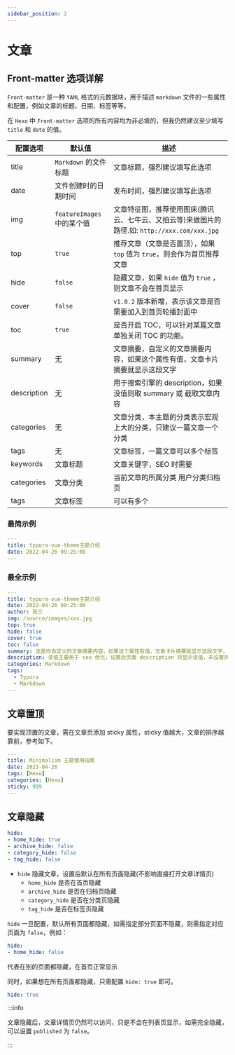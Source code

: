 ```yaml
---
sidebar_position: 2
---
```


# 文章

## Front-matter 选项详解

`Front-matter` 是一种 `YAML` 格式的元数据块，用于描述 `markdown` 文件的一些属性和配置，例如文章的标题、日期、标签等等。

在 `Hexo` 中 `Front-matter` 选项的所有内容均为非必填的，但我仍然建议至少填写 `title` 和 `date` 的值。

| 配置选项        | 默认值                   | 描述                                                            |
|-------------|-----------------------|---------------------------------------------------------------|
| title       | `Markdown` 的文件标题      | 文章标题，强烈建议填写此选项                                                |
| date        | 文件创建时的日期时间            | 发布时间，强烈建议填写此选项                                                |
| img         | `featureImages` 中的某个值 | 文章特征图，推荐使用图床(腾讯云、七牛云、又拍云等)来做图片的路径.如: `http://xxx.com/xxx.jpg` |
| top         | `true`                | 推荐文章（文章是否置顶），如果 `top` 值为 `true`，则会作为首页推荐文章                    |
| hide        | `false`               | 隐藏文章，如果 `hide` 值为 `true` ，则文章不会在首页显示                          |
| cover       | `false`               | `v1.0.2` 版本新增，表示该文章是否需要加入到首页轮播封面中                             |
| toc         | `true`                | 是否开启 TOC，可以针对某篇文章单独关闭 TOC 的功能。                                |
| summary     | 无                     | 文章摘要，自定义的文章摘要内容，如果这个属性有值，文章卡片摘要就显示这段文字                        |
| description | 无                     | 用于搜索引擎的 description，如果没值则取 summary 或 截取文章内容                   |
| categories  | 无                     | 文章分类，本主题的分类表示宏观上大的分类，只建议一篇文章一个分类                              |
| tags        | 无                     | 文章标签，一篇文章可以多个标签                                               |
| keywords    | 文章标题                  | 文章关键字，SEO 时需要                                                 |
| categories  | 文章分类                  | 当前文章的所属分类 用户分类归档页                                             |
| tags        | 文章标签                  | 可以有多个                                                         |

### 最简示例

```yaml
---
title: typora-vue-theme主题介绍
date: 2022-04-26 09:25:00
---
```

### 最全示例

```yaml
---
title: typora-vue-theme主题介绍
date: 2022-04-26 09:25:00
author: 张三
img: /source/images/xxx.jpg
top: true
hide: false
cover: true
toc: false
summary: 这是你自定义的文章摘要内容，如果这个属性有值，文章卡片摘要就显示这段文字，否则程序会自动截取文章的部分内容作为摘要
description: 该值主要用于 seo 优化，设置后页面 description 将显示该值，未设置则取 summary 或截取部分文章内容
categories: Markdown
tags:
  - Typora
  - Markdown
---
```

## 文章置顶

要实现顶置的文章，需在文章页添加 sticky 属性，sticky 值越大，文章的排序越靠前，参考如下。

```yaml
---
title: Minimalism 主题使用指南
date: 2023-04-26
tags: [Hexo]
categories: [Hexo]
sticky: 999
---
```

## 文章隐藏

```yaml
hide:
- home_hide: true
- archive_hide: false
- category_hide: false
- tag_hide: false
```

- `hide` 隐藏文章，设置后默认在所有页面隐藏(不影响直接打开文章详情页)
  - `home_hide` 是否在首页隐藏
  - `archive_hide` 是否在归档页隐藏
  - `category_hide` 是否在分类页隐藏
  - `tag_hide` 是否在标签页隐藏

`hide` 一旦配置，默认所有页面都隐藏，如需指定部分页面不隐藏，则需指定对应页面为 `false`，例如：

```yaml
hide:
- home_hide: false
```

代表在别的页面都隐藏，在首页正常显示

同时，如果想在所有页面都隐藏，只需配置 `hide: true` 即可。

```yaml
hide: true
```

:::info

文章隐藏后，文章详情页仍然可以访问，只是不会在列表页显示，如需完全隐藏，可以设置 `published` 为 `false`。

:::
